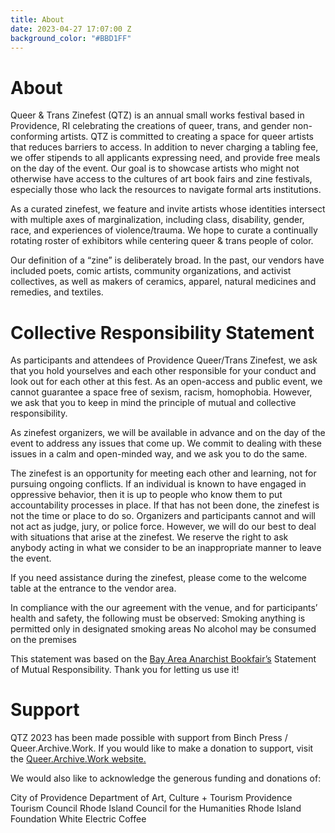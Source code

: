 ```yaml
---
title: About
date: 2023-04-27 17:07:00 Z
background_color: "#BBD1FF"
---
```


# About

Queer & Trans Zinefest (QTZ) is an annual small works festival based in Providence, RI celebrating the creations of queer, trans, and gender non-conforming artists. QTZ is committed to creating a space for queer artists that reduces barriers to access. In addition to never charging a tabling fee, we offer stipends to all applicants expressing need, and provide free meals on the day of the event. Our goal is to showcase artists who might not otherwise have access to the cultures of art book fairs and zine festivals, especially those who lack the resources to navigate formal arts institutions.

As a curated zinefest, we feature and invite artists whose identities intersect with multiple axes of marginalization, including class, disability, gender, race, and experiences of violence/trauma. We hope to curate a continually rotating roster of exhibitors while centering queer & trans people of color.

Our definition of a “zine” is deliberately broad. In the past, our vendors have included poets, comic artists, community organizations, and activist collectives, as well as makers of ceramics, apparel, natural medicines and remedies, and textiles.

# Collective Responsibility Statement

As participants and attendees of Providence Queer/Trans Zinefest, we ask that you hold yourselves and each other responsible for your conduct and look out for each other at this fest. As an open-access and public event, we cannot guarantee a space free of sexism, racism, homophobia. However, we ask that you to keep in mind the principle of mutual and collective responsibility.

As zinefest organizers, we will be available in advance and on the day of the event to address any issues that come up. We commit to dealing with these issues in a calm and open-minded way, and we ask you to do the same.

The zinefest is an opportunity for meeting each other and learning, not for pursuing ongoing conflicts. If an individual is known to have engaged in oppressive behavior, then it is up to people who know them to put accountability processes in place. If that has not been done, the zinefest is not the time or place to do so. Organizers and participants cannot and will not act as judge, jury, or police force. However, we will do our best to deal with situations that arise at the zinefest. We reserve the right to ask anybody acting in what we consider to be an inappropriate manner to leave the event.

If you need assistance during the zinefest, please come to the welcome table at the entrance to the vendor area.

In compliance with the our agreement with the venue, and for participants’ health and safety, the following must be observed:
Smoking anything is permitted only in designated smoking areas
No alcohol may be consumed on the premises

This statement was based on the [Bay Area Anarchist Bookfair’s](https://bayareaanarchistbookfair.com/baabf-statement-of-mutual-responsibility/) Statement of Mutual Responsibility. Thank you for letting us use it!

# Support

QTZ 2023 has been made possible with support from Binch Press / Queer.Archive.Work. If you would like to make a donation to support, visit the [Queer.Archive.Work website.](https://queer.archive.work/donate/index.html)

We would also like to acknowledge the generous funding and donations of:

City of Providence Department of Art, Culture + Tourism
Providence Tourism Council
Rhode Island Council for the Humanities
Rhode Island Foundation
White Electric Coffee